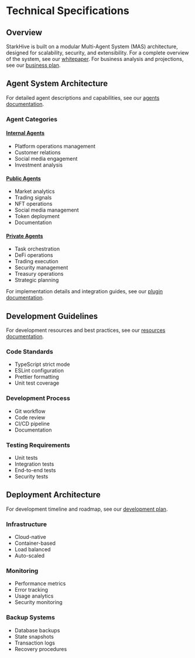 # Technical Specifications

## Overview

StarkHive is built on a modular Multi-Agent System (MAS) architecture, designed for scalability, security, and extensibility. For a complete overview of the system, see our [whitepaper](whitepaper.md). For business analysis and projections, see our [business plan](business-plan.md).

## Agent System Architecture

For detailed agent descriptions and capabilities, see our [agents documentation](agents.md).

### Agent Categories

#### [Internal Agents](agents.md#internal-agents-platform-operations)
- Platform operations management
- Customer relations
- Social media engagement
- Investment analysis

#### [Public Agents](agents.md#public-agents-shared-services)
- Market analytics
- Trading signals
- NFT operations
- Social media management
- Token deployment
- Documentation

#### [Private Agents](agents.md#private-agents-custom-deployments)
- Task orchestration
- DeFi operations
- Trading execution
- Security management
- Treasury operations
- Strategic planning

For implementation details and integration guides, see our [plugin documentation](plugin-starkhive.md).

## Development Guidelines

For development resources and best practices, see our [resources documentation](resources.md).

### Code Standards
- TypeScript strict mode
- ESLint configuration
- Prettier formatting
- Unit test coverage

### Development Process
- Git workflow
- Code review
- CI/CD pipeline
- Documentation

### Testing Requirements
- Unit tests
- Integration tests
- End-to-end tests
- Security tests

## Deployment Architecture

For development timeline and roadmap, see our [development plan](plan.md).

### Infrastructure
- Cloud-native
- Container-based
- Load balanced
- Auto-scaled

### Monitoring
- Performance metrics
- Error tracking
- Usage analytics
- Security monitoring

### Backup Systems
- Database backups
- State snapshots
- Transaction logs
- Recovery procedures
